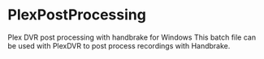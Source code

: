 # PlexPostProcessing

Plex DVR post processing with handbrake for Windows
This batch file can be used with PlexDVR to post process recordings with Handbrake.
